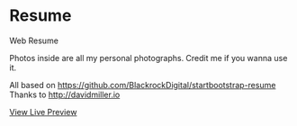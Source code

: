 # Resume
Web Resume 


Photos inside are all my personal photographs. Credit me if you wanna use it. 

All based on  https://github.com/BlackrockDigital/startbootstrap-resume <br/>
Thanks to http://davidmiller.io <br/>

<a href="/https://micahnut.github.io/resume/" class="special">View Live Preview</a><br/>
